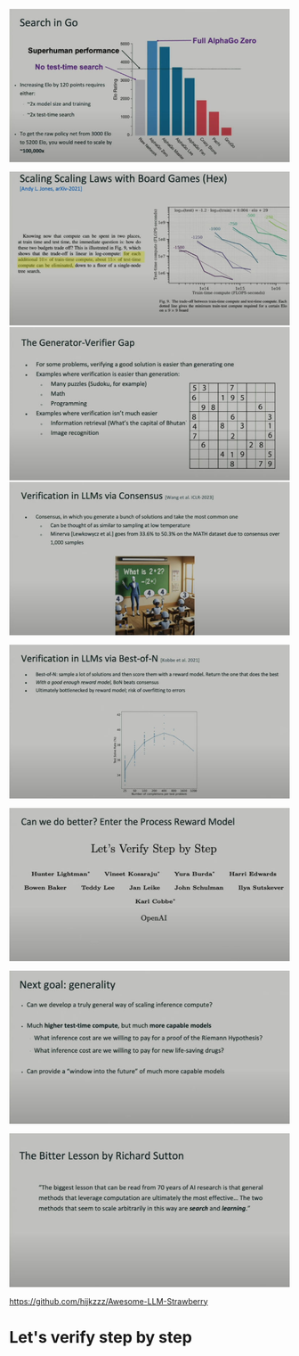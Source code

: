 ![](attachments/187e55991a767f13fc000a4b8dd60046_MD5.jpeg)

![](attachments/7bc4675d5e4486a92762b64cfaa244b8_MD5.jpeg)
![](attachments/79b1db41eb2ead02fef9903dbf2873e0_MD5.jpeg)
![](attachments/0446f194cd02dd4d0ec78a26a83a2a5d_MD5.jpeg)

![](attachments/3bf80f68b1b73c6d39c20c6ea7e266fb_MD5.jpeg)

![](attachments/b2a3d1b2c33cb4ce865e26d0f508b172_MD5.jpeg)

![](attachments/4bcfc992405c81461132f3dbfc9142e4_MD5.jpeg)

![](attachments/eb820a5e770d6f7d00074d0a1e9dc2c8_MD5.jpeg)

https://github.com/hijkzzz/Awesome-LLM-Strawberry


# Let's verify step by step

